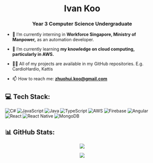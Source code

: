 <h1 align="center"> Ivan Koo</h1>
<h3 align="center">Year 3 Computer Science Undergraduate</h3>

- 🔭 I’m currently interning in **Workforce Singapore, Ministry of Manpower,** as an automation developer.

- 🌱 I’m currently learning **my knowledge on cloud computing, particularly in AWS.**

 - 👨‍💻 All of my projects are available in my GitHub repositories. E.g. CardioHardio, Kattis 

- 📫 How to reach me: **zhuohui.koo@gmail.com**

## 💻 Tech Stack:
![C#](https://img.shields.io/badge/c%23-%23239120.svg?style=for-the-badge&logo=csharp&logoColor=white) ![JavaScript](https://img.shields.io/badge/javascript-%23323330.svg?style=for-the-badge&logo=javascript&logoColor=%23F7DF1E) ![Java](https://img.shields.io/badge/java-%23ED8B00.svg?style=for-the-badge&logo=openjdk&logoColor=white) ![TypeScript](https://img.shields.io/badge/typescript-%23007ACC.svg?style=for-the-badge&logo=typescript&logoColor=white) ![AWS](https://img.shields.io/badge/AWS-%23FF9900.svg?style=for-the-badge&logo=amazon-aws&logoColor=white) ![Firebase](https://img.shields.io/badge/firebase-%23039BE5.svg?style=for-the-badge&logo=firebase) ![Angular](https://img.shields.io/badge/angular-%23DD0031.svg?style=for-the-badge&logo=angular&logoColor=white) ![React](https://img.shields.io/badge/react-%2320232a.svg?style=for-the-badge&logo=react&logoColor=%2361DAFB) ![React Native](https://img.shields.io/badge/react_native-%2320232a.svg?style=for-the-badge&logo=react&logoColor=%2361DAFB) ![MongoDB](https://img.shields.io/badge/MongoDB-%234ea94b.svg?style=for-the-badge&logo=mongodb&logoColor=white)
## 📊 GitHub Stats:
<p align="center">
<img src="https://github-readme-streak-stats.herokuapp.com/?user=smolegz&theme=radical&hide_border=false"/>
</p>
<p align="center">
<img src="https://github-readme-stats.vercel.app/api/top-langs/?username=smolegz&theme=radical&hide_border=false&include_all_commits=true&count_private=true&layout=compact"/>
</p>


